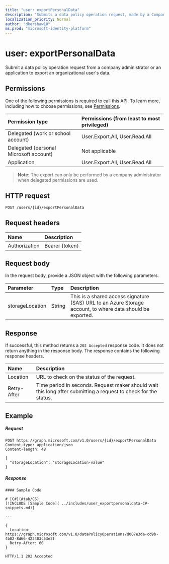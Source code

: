 ```yaml
---
title: "user: exportPersonalData"
description: "Submits a data policy operation request, made by a Company Administrator to export an organizational user's data."
localization_priority: Normal
author: "dkershaw10"
ms.prod: "microsoft-identity-platform"
---
```


# user: exportPersonalData

Submit a data policy operation request from a company administrator or an application to export an organizational user's data.

## Permissions
One of the following permissions is required to call this API. To learn more, including how to choose permissions, see [Permissions](/graph/permissions-reference).

|Permission type      | Permissions (from least to most privileged)              |
|:--------------------|:---------------------------------------------------------|
|Delegated (work or school account) |  User.Export.All, User.Read.All  |
|Delegated (personal Microsoft account) |  Not applicable  |
|Application | User.Export.All, User.Read.All |

>**Note:** The export can only be performed by a company administrator when delegated permissions are used.

## HTTP request
<!-- { "blockType": "ignored" } -->
```http
POST /users/{id}/exportPersonalData

```
## Request headers
| Name       | Description|
|:---------------|:----------|
| Authorization  | Bearer {token}|

## Request body
In the request body, provide a JSON object with the following parameters.

| Parameter	   | Type	|Description|
|:---------------|:--------|:----------|
|storageLocation|String|This is a shared access signature (SAS) URL to an Azure Storage account, to where data should be exported.|

## Response
If successful, this method returns a `202 Accepted` response code. It does not return anything in the response body. The response contains the following response headers.

| Name       | Description|
|:---------------|:----------|
| Location  | URL to check on the status of the request. |
| Retry-After  | Time period in seconds. Request maker should wait this long after submitting a request to check for the status. |

## Example
##### Request
<!-- {
  "blockType": "request",
  "name": "user_exportpersonaldata"
}-->
```http
POST https://graph.microsoft.com/v1.0/users/{id}/exportPersonalData
Content-type: application/json
Content-length: 48

{
  "storageLocation": "storageLocation-value"
}
```
##### Response

```
#### Sample Code

# [C#](#tab/CS)
[!INCLUDE [Sample Code]( ../includes/user_exportpersonaldata-C#-snippets.md)]

---

{
  Location: https://graph.microsoft.com/v1.0/dataPolicyOperations/d007e3da-cd9b-4b02-8d66-422403c53e3f
  Retry-After: 60
}
```
<!-- {
  "blockType": "response",
  "truncated": true,
  "@odata.type": "microsoft.graph.none"
} -->
```http
HTTP/1.1 202 Accepted
```


<!-- uuid: 8fcb5dbc-d5aa-4681-8e31-b001d5168d79
2015-10-25 14:57:30 UTC -->
<!-- {
  "type": "#page.annotation",
  "description": "user: exportPersonalData",
  "keywords": "",
  "section": "documentation",
  "tocPath": ""
}-->
